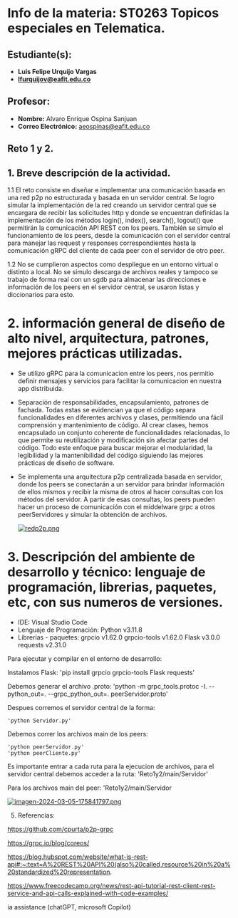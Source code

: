 # Info de la materia: ST0263 Topicos especiales en Telematica.

## Estudiante(s):
- **Luis Felipe Urquijo Vargas** 
- **lfurquijov@eafit.edu.co** 

## Profesor:
- **Nombre:** Alvaro Enrique Ospina Sanjuan
- **Correo Electrónico:** aeospinas@eafit.edu.co

## Reto 1 y 2.

## 1. Breve descripción de la actividad.

1.1 El reto consiste en diseñar e implementar una comunicación basada en una red p2p no estructurada y basada en un servidor central. Se logro simular la implementación de la red creando un servidor central que se encargara de recibir las solicitudes http y donde se encuentran definidas la implementación de los métodos login(), index(), search(), logout() que permitirán la comunicación API REST con los peers. También se simulo el funcionamiento de los peers, desde la comunicación con el servidor central para manejar las request y responses correspondientes hasta la comunicación gRPC del cliente de cada peer con el servidor de otro peer. 

1.2 No se cumplieron aspectos como despliegue en un entorno virtual o distinto a local. No se simulo descarga de archivos reales y tampoco se trabajo de forma real con un sgdb para almacenar las direcciones e información de los peers en el servidor central, se usaron listas y diccionarios para esto.

# 2. información general de diseño de alto nivel, arquitectura, patrones, mejores prácticas utilizadas.

- Se utilizo gRPC para la comunicacion entre los peers, nos permitio definir mensajes y servicios para facilitar la comunicacion en nuestra app distribuida.

- Separación de responsabilidades, encapsulamiento, patrones de fachada. Todas estas se evidencian ya que el código separa funcionalidades en diferentes archivos y clases, permitiendo una fácil comprensión y mantenimiento de código. Al crear clases, hemos encapsulado un conjunto coherente de funcionalidades relacionadas, lo que permite su reutilización y modificación sin afectar partes del código. Todo este enfoque para buscar mejorar el modularidad, la legibilidad y la mantenibilidad del código siguiendo las mejores prácticas de diseño de software.

- Se implementa una arquitectura p2p centralizada basada en servidor, donde los peers se conectarán a un servidor para brindar información de ellos mismos y recibir la misma de otros al hacer consultas con los métodos del servidor. A partir de esas consultas, los peers pueden hacer un proceso de comunicación con el middelware grpc a otros peerServidores y simular la obtención de archivos.

  [![redp2p.png](https://i.postimg.cc/LXjDkknR/redp2p.png)](https://postimg.cc/Ppr1TwWF)

# 3. Descripción del ambiente de desarrollo y técnico: lenguaje de programación, librerias, paquetes, etc, con sus numeros de versiones.

- IDE: Visual Studio Code
- Lenguaje de Programación: Python v3.11.8
- Librerías - paquetes: 
     grpcio v1.62.0 
     grpcio-tools v1.62.0
     Flask v3.0.0
     requests v2.31.0

Para ejecutar y compilar en el entorno de desarrollo:

Instalamos Flask: 
   'pip install grpcio grpcio-tools Flask requests'

Debemos generar el archivo .proto:
    'python -m grpc_tools.protoc -I. --python_out=. --grpc_python_out=. peerServidor.proto'

Despues corremos el servidor central de la forma: 

    'python Servidor.py'

Debemos correr los archivos main de los peers:

    'python peerServidor.py'
    'python peerCliente.py'

Es importante entrar a cada ruta para la ejecucion de archivos, para el servidor central debemos acceder a la ruta:
                 'Reto1y2/main/Servidor'

Para los archivos main del peer:
                 'Reto1y2/main/Servidor

[![imagen-2024-03-05-175841797.png](https://i.postimg.cc/3NsKMT32/imagen-2024-03-05-175841797.png)](https://postimg.cc/p5BN83hd)

5. Referencias:

https://github.com/cpurta/p2p-grpc

https://grpc.io/blog/coreos/

https://blog.hubspot.com/website/what-is-rest-api#:~:text=A%20REST%20API%20(also%20called,resource%20in%20a%20standardized%20representation.

https://www.freecodecamp.org/news/rest-api-tutorial-rest-client-rest-service-and-api-calls-explained-with-code-examples/

ia assistance (chatGPT, microsoft Copilot)


